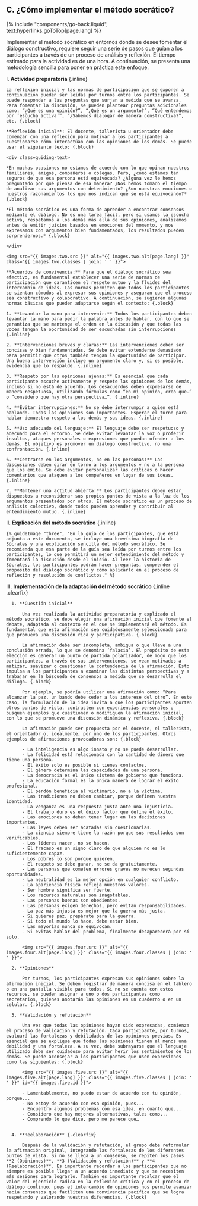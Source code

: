 ## C. ¿Cómo implementar el método socrático?
{% include "components/go-back.liquid", text:hyperlinks.goToTop[page.lang] %}

Implementar el método socrático en entornos donde se desee fomentar el diálogo constructivo, requiere seguir una serie de pasos que guían a los participantes a través de un proceso de análisis y reflexión. El tiempo estimado para la actividad es de una hora. A continuación, se presenta una metodología sencilla para poner en práctica este enfoque.

I.  **Actividad preparatoria** {.inline}

    La reflexión inicial y las normas de participación que se exponen a continuación pueden ser leídas por turnos entre los participantes. Se puede responder a las preguntas que surjan a medida que se avanza. Para fomentar la discusión, se pueden plantear preguntas adicionales como: “¿Qué es una opinión?”, “¿Qué es un argumento?”, “Qué entendemos por ‘escucha activa’”, “¿Sabemos dialogar de manera constructiva?”, etc. {.block}

    **Reflexión inicial**: El docente, tallerista u orientador debe comenzar con una reflexión para motivar a los participantes a cuestionarse cómo interactúan con las opiniones de los demás. Se puede usar el siguiente texto: {.block}

    <div class=guiding-text>

    *En muchas ocasiones no estamos de acuerdo con lo que opinan nuestros familiares, amigos, compañeros o colegas. Pero, ¿cómo estamos tan seguros de que esa persona está equivocada? ¿Alguna vez le hemos preguntado por qué piensa de esa manera? ¿Nos hemos tomado el tiempo de analizar sus argumentos con detenimiento? ¿Son nuestras emociones o nuestros razonamientos los que nos indican que se está equivocando?* {.block}

    *El método socrático es una forma de aprender a encontrar consensos mediante el diálogo. No es una tarea fácil, pero si usamos la escucha activa, respetamos a los demás más allá de sus opiniones, analizamos antes de emitir juicios basados en emociones del momento, y nos expresamos con argumentos bien fundamentados, los resultados pueden sorprendernos.* {.block}

    </div>

    <img src="{{ images.two.src }}" alt="{{ images.two.alt[page.lang] }}" class="{{ images.two.classes | join: ' ' }}">

    **Acuerdos de convivencia:** Para que el diálogo socrático sea efectivo, es fundamental establecer una serie de normas de participación que garanticen el respeto mutuo y la fluidez del intercambio de ideas. Las normas permiten que todos los participantes se sientan cómodos al expresar sus opiniones y aseguran que el proceso sea constructivo y colaborativo. A continuación, se sugieren algunas normas básicas que pueden adaptarse según el contexto: {.block}

    1. **Levantar la mano para intervenir:** Todos los participantes deben levantar la mano para pedir la palabra antes de hablar, con lo que se garantiza que se mantenga el orden en la discusión y que todas las voces tengan la oportunidad de ser escuchadas sin interrupciones {.inline}

    2. **Intervenciones breves y claras:** Las intervenciones deben ser concisas y bien fundamentadas. Se debe evitar extenderse demasiado para permitir que otros también tengan la oportunidad de participar. Una buena intervención incluye un argumento claro y, si es posible, evidencia que lo respalde. {.inline}

    3. **Respeto por las opiniones ajenas:** Es esencial que cada participante escuche activamente y respete las opiniones de los demás, incluso si no está de acuerdo. Los desacuerdos deben expresarse de manera respetuosa, utilizando fórmulas como “en mi opinión, creo que…” o “considero que hay otra perspectiva…”. {.inline}

    4. **Evitar interrupciones:** No se debe interrumpir a quien está hablando. Todas las opiniones son importantes. Esperar el turno para hablar demuestra respeto a los demás y sus ideas. {.inline}

    5. **Uso adecuado del lenguaje:** El lenguaje debe ser respetuoso y adecuado para el entorno. Se debe evitar levantar la voz o proferir insultos, ataques personales o expresiones que puedan ofender a los demás. El objetivo es promover un diálogo constructivo, no una confrontación. {.inline}

    6. **Centrarse en los argumentos, no en las personas:** Las discusiones deben girar en torno a los argumentos y no a la persona que los emite. Se debe evitar personalizar las críticas o hacer comentarios que ataquen a los compañeros en lugar de sus ideas. {.inline}

    7. **Mantener una actitud abierta:** Los participantes deben estar dispuestos a reconsiderar sus propios puntos de vista a la luz de los argumentos presentados por otros. El método socrático es un proceso de análisis colectivo, donde todos pueden aprender y contribuir al entendimiento mutuo. {.inline}

II. **Explicación del método socrático** {.inline}

    {% guideImage "three", "En la guía de los participantes, que está adjunta a este documento, se incluye una brevísima biografía de Sócrates y una explicación sencilla del método socrático. Se recomienda que esa parte de la guía sea leída por turnos entre los participantes, lo que permitirá un mejor entendimiento del método y fomentará la discusión desde el inicio. Al leer la historia de Sócrates, los participantes podrán hacer preguntas, comprender el propósito del diálogo socrático y cómo aplicarlo en el proceso de reflexión y resolución de conflictos." %}


III.  **Implementación de la adaptación del método socrático** {.inline .clearfix}

      1. **Cuestión inicial**

          Una vez realizada la actividad preparatoria y explicado el método socrático, se debe elegir una afirmación inicial que fomente el debate, adaptada al contexto en el que se implementará el método. Es fundamental que esta afirmación sea cuidadosamente seleccionada para que promueva una discusión rica y participativa. {.block}

          La afirmación debe ser incompleta, ambigua o que lleve a una conclusión errada, lo que se denomina ‘falacia’. El propósito de esta elección es generar un punto de partida polarizador, de modo que los participantes, a través de sus intervenciones, se vean motivados a matizar, suavizar o cuestionar la contundencia de la afirmación. Esto impulsa a los participantes a examinar las distintas perspectivas y a trabajar en la búsqueda de consensos a medida que se desarrolla el diálogo. {.block}

          Por ejemplo, se podría utilizar una afirmación como: “Para alcanzar la paz, un bando debe ceder a los interese del otro”. En este caso, la formulación de la idea invita a que los participantes aporten otros puntos de vista, contrasten con experiencias personales o busquen ejemplos que cuestionen o modifiquen la afirmación inicial, con lo que se promueve una discusión dinámica y reflexiva. {.block}

          La afirmación puede ser propuesta por el docente, el tallerista, el orientador o, idealmente, por uno de los participantes. Otros ejemplos de afirmaciones provocadoras son: {.block}

          - La inteligencia es algo innato y no se puede desarrollar.
          - La felicidad está relacionada con la cantidad de dinero que tiene una persona.
          - El éxito solo es posible si tienes contactos.
          - El género determina las capacidades de una persona.
          - La democracia es el único sistema de gobierno que funciona.
          - La educación formal es la única manera de lograr el éxito profesional.
          - El perdón beneficia al victimario, no a la víctima.
          - Las tradiciones no deben cambiar, porque definen nuestra identidad.
          - La venganza es una respuesta justa ante una injusticia.
          - El trabajo duro es el único factor que define el éxito.
          - Las emociones no deben tener lugar en las decisiones importantes.
          - Las leyes deben ser acatadas sin cuestionarlas.
          - La ciencia siempre tiene la razón porque sus resultados son verificables.
          - Los líderes nacen, no se hacen.
          - El fracaso es un signo claro de que alguien no es lo suficientemente capaz.
          - Los pobres lo son porque quieren.
          - El respeto se debe ganar, no se da gratuitamente.
          - Las personas que cometen errores graves no merecen segundas oportunidades.
          - La neutralidad es la mejor opción en cualquier conflicto.
          - La apariencia física refleja nuestros valores.
          - Ser hombre significa ser fuerte.
          - Los recursos naturales son inagotables.
          - Las personas buenas son obedientes.
          - Las personas exigen derechos, pero evitan responsabilidades.
          - La paz más injusta es mejor que la guerra más justa.
          - Si quieres paz, prepárate para la guerra.
          - Si todo el mundo lo hace, debe estar bien.
          - Las mayorías nunca se equivocan.
          - Si evitas hablar del problema, finalmente desaparecerá por sí solo.

          <img src="{{ images.four.src }}" alt="{{ images.four.alt[page.lang] }}" class="{{ images.four.classes | join: ' ' }}">

      2. **Opiniones**

          Por turnos, los participantes expresan sus opiniones sobre la afirmación inicial. Se deben registrar de manera concisa en el tablero o en una pantalla visible para todos. Si no se cuenta con estos recursos, se pueden asignar a uno o dos participantes como secretarios, quienes anotarán las opiniones en un cuaderno o en un celular. {.block}

      3. **Validación y refutación**

          Una vez que todas las opiniones hayan sido expresadas, comienza el proceso de validación y refutación. Cada participante, por turnos, evaluará las fortalezas y debilidades de las opiniones previas. Es esencial que se explique que todas las opiniones tienen al menos una debilidad y una fortaleza. A su vez, debe subrayarse que el lenguaje utilizado debe ser cuidadoso para evitar herir los sentimientos de los demás. Se puede aconsejar a los participantes que usen expresiones como las siguientes: {.block}

          <img src="{{ images.five.src }}" alt="{{ images.five.alt[page.lang] }}" class="{{ images.five.classes | join: ' ' }}" id="{{ images.five.id }}">

          - Lamentablemente, no puedo estar de acuerdo con tu opinión, porque...
          - No estoy de acuerdo con esa opinión, pues...
          - Encuentro algunos problemas con esa idea, en cuanto que...
          - Considero que hay mejores alternativas, tales como...
          - Comprendo lo que dice, pero me parece que…


      4. **Reelaboración** {.clearfix}

          Después de la validación y refutación, el grupo debe reformular la afirmación original, integrando las fortalezas de los diferentes puntos de vista. Si no se llega a un consenso, se repiten los pasos **2 (Opiniones)**, **3 (Validación y refutación)** y **4 (Reelaboración)**. Es importante recordar a los participantes que no siempre es posible llegar a un acuerdo inmediato y que se necesiten más sesiones para lograrlo. También es importante recalcar que el valor del ejercicio radica en la reflexión crítica y en el proceso de diálogo continuo, pues el intercambio de opiniones nos permite avanzar hacia consensos que faciliten una convivencia pacífica que se logra respetando y valorando nuestras diferencias. {.block}
